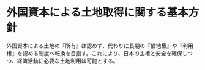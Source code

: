 # 外国資本による土地取得に関する基本方針

外国資本による土地の『所有』は認めず、代わりに長期の『借地権』や『利用権』を認める制度へ転換を目指す。これにより、日本の主権と安全を確保しつつ、経済活動に必要な土地利用は可能とする。